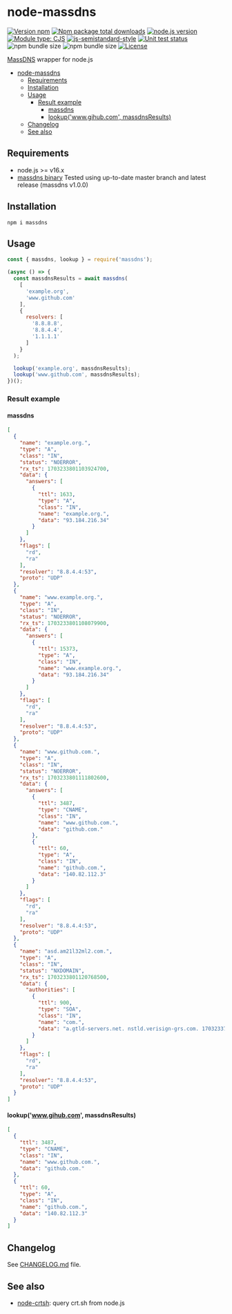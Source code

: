 # node-massdns

[![Version npm](https://img.shields.io/npm/v/massdns.svg)](https://www.npmjs.com/package/massdns)
[![Npm package total downloads](https://img.shields.io/npm/dt/massdns)](https://npmjs.com/package/massdns)
[![node.js version](https://img.shields.io/node/v/massdns)](https://www.npmjs.com/package/massdns)
[![Module type: CJS](https://img.shields.io/badge/module%20type-cjs-brightgreen)](https://github.com/voxpelli/badges-cjs-esm)
[![js-semistandard-style](https://img.shields.io/badge/code%20style-semistandard-brightgreen.svg)](https://github.com/standard/semistandard)
[![Unit test status](https://github.com/kucingbasah737/node-massdns/actions/workflows/node.js.yml/badge.svg)](https://github.com/kucingbasah737/node-massdns/actions/workflows/node.js.yml?query=branch%3Amain)
![npm bundle size](https://img.shields.io/bundlephobia/minzip/massdns)
![npm bundle size](https://img.shields.io/bundlephobia/min/massdns)
[![License](https://img.shields.io/github/license/kucingbasah737/node-crtsh)](https://github.com/kucingbasah737/node-massdns/blob/main/LICENSE)

[MassDNS]((https://github.com/blechschmidt/massdns)) wrapper for node.js

- [node-massdns](#node-massdns)
  - [Requirements](#requirements)
  - [Installation](#installation)
  - [Usage](#usage)
    - [Result example](#result-example)
      - [massdns](#massdns)
      - [lookup('www.gihub.com', massdnsResults)](#lookupwwwgihubcom-massdnsresults)
  - [Changelog](#changelog)
  - [See also](#see-also)

## Requirements
- node.js >= v16.x
- [massdns binary](https://github.com/blechschmidt/massdns)
  Tested using up-to-date master branch and latest release (massdns v1.0.0)

## Installation
```shell
npm i massdns
```

## Usage
```javascript
const { massdns, lookup } = require('massdns');

(async () => {
  const massdnsResults = await massdns(
    [
      'example.org',
      'www.github.com'
    ],
    {
      resolvers: [
        '8.8.8.8',
        '8.8.4.4',
        '1.1.1.1'
      ]
    }
  );

  lookup('example.org', massdnsResults);
  lookup('www.github.com', massdnsResults);
})();

```

### Result example

#### massdns
```json
[
  {
    "name": "example.org.",
    "type": "A",
    "class": "IN",
    "status": "NOERROR",
    "rx_ts": 1703233801103924700,
    "data": {
      "answers": [
        {
          "ttl": 1633,
          "type": "A",
          "class": "IN",
          "name": "example.org.",
          "data": "93.184.216.34"
        }
      ]
    },
    "flags": [
      "rd",
      "ra"
    ],
    "resolver": "8.8.4.4:53",
    "proto": "UDP"
  },
  {
    "name": "www.example.org.",
    "type": "A",
    "class": "IN",
    "status": "NOERROR",
    "rx_ts": 1703233801108079900,
    "data": {
      "answers": [
        {
          "ttl": 15373,
          "type": "A",
          "class": "IN",
          "name": "www.example.org.",
          "data": "93.184.216.34"
        }
      ]
    },
    "flags": [
      "rd",
      "ra"
    ],
    "resolver": "8.8.4.4:53",
    "proto": "UDP"
  },
  {
    "name": "www.github.com.",
    "type": "A",
    "class": "IN",
    "status": "NOERROR",
    "rx_ts": 1703233801111802600,
    "data": {
      "answers": [
        {
          "ttl": 3487,
          "type": "CNAME",
          "class": "IN",
          "name": "www.github.com.",
          "data": "github.com."
        },
        {
          "ttl": 60,
          "type": "A",
          "class": "IN",
          "name": "github.com.",
          "data": "140.82.112.3"
        }
      ]
    },
    "flags": [
      "rd",
      "ra"
    ],
    "resolver": "8.8.4.4:53",
    "proto": "UDP"
  },
  {
    "name": "asd.am21l32ml2.com.",
    "type": "A",
    "class": "IN",
    "status": "NXDOMAIN",
    "rx_ts": 1703233801120768500,
    "data": {
      "authorities": [
        {
          "ttl": 900,
          "type": "SOA",
          "class": "IN",
          "name": "com.",
          "data": "a.gtld-servers.net. nstld.verisign-grs.com. 1703233784 1800 900 604800 86400"
        }
      ]
    },
    "flags": [
      "rd",
      "ra"
    ],
    "resolver": "8.8.4.4:53",
    "proto": "UDP"
  }
]
```

#### lookup('www.gihub.com', massdnsResults)
```json
[
  {
    "ttl": 3487,
    "type": "CNAME",
    "class": "IN",
    "name": "www.github.com.",
    "data": "github.com."
  },
  {
    "ttl": 60,
    "type": "A",
    "class": "IN",
    "name": "github.com.",
    "data": "140.82.112.3"
  }
]
```

## Changelog
See [CHANGELOG.md](CHANGELOG.md) file.

## See also
- [node-crtsh](https://github.com/kucingbasah737/node-crtsh): query crt.sh from node.js
